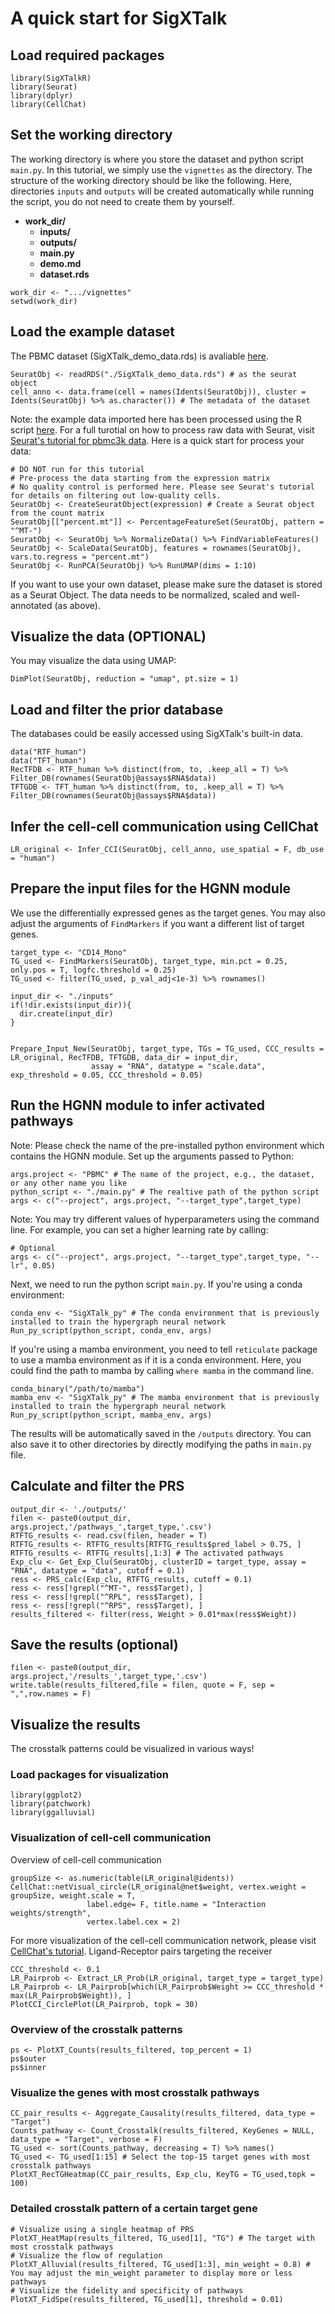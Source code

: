 # A quick start for SigXTalk

## Load required packages
```
library(SigXTalkR)
library(Seurat)
library(dplyr)
library(CellChat)
```
## Set the working directory
The working directory is where you store the dataset and python script `main.py`. In this tutorial, we simply use the `vignettes` as the directory.
The structure of the working directory should be like the following. Here, directories `inputs` and `outputs` will be created automatically while running the script, you do not need to create them by yourself.

- **work_dir/**
  - **inputs/**
  - **outputs/**
  - **main.py**
  - **demo.md**
  - **dataset.rds**

```
work_dir <- ".../vignettes"
setwd(work_dir)
```
## Load the example dataset
The PBMC dataset (SigXTalk_demo_data.rds) is avaliable [here](https://drive.google.com/file/d/1e019IYCU_jV90FmCjJsPj0f1kvnzRf7u/view?usp=sharing).
```
SeuratObj <- readRDS("./SigXTalk_demo_data.rds") # as the seurat object
cell_anno <- data.frame(cell = names(Idents(SeuratObj)), cluster = Idents(SeuratObj) %>% as.character()) # The metadata of the dataset
```
Note: the example data imported here has been processed using the R script [here](Process_pbmc.R). For a full turotial on how to process raw data with Seurat, visit [Seurat's tutorial for pbmc3k data](https://satijalab.org/seurat/articles/pbmc3k_tutorial). Here is a quick start for process your data:
```
# DO NOT run for this tutorial
# Pre-process the data starting from the expression matrix
# No quality control is performed here. Please see Seurat's tutorial for details on filtering out low-quality cells. 
SeuratObj <- CreateSeuratObject(expression) # Create a Seurat object from the count matrix
SeuratObj[["percent.mt"]] <- PercentageFeatureSet(SeuratObj, pattern = "^MT-")
SeuratObj <- SeuratObj %>% NormalizeData() %>% FindVariableFeatures() 
SeuratObj <- ScaleData(SeuratObj, features = rownames(SeuratObj), vars.to.regress = "percent.mt")
SeuratObj <- RunPCA(SeuratObj) %>% RunUMAP(dims = 1:10)
```
If you want to use your own dataset, please make sure the dataset is stored as a Seurat Object. The data needs to be normalized, scaled and well-annotated (as above).

## Visualize the data (OPTIONAL)
You may visualize the data using UMAP:
```
DimPlot(SeuratObj, reduction = "umap", pt.size = 1)
```

## Load and filter the prior database
The databases could be easily accessed using SigXTalk's built-in data.
```
data("RTF_human")
data("TFT_human")
RecTFDB <- RTF_human %>% distinct(from, to, .keep_all = T) %>% Filter_DB(rownames(SeuratObj@assays$RNA$data))
TFTGDB <- TFT_human %>% distinct(from, to, .keep_all = T) %>% Filter_DB(rownames(SeuratObj@assays$RNA$data))
```

## Infer the cell-cell communication using CellChat
```
LR_original <- Infer_CCI(SeuratObj, cell_anno, use_spatial = F, db_use = "human")
```

## Prepare the input files for the HGNN module

We use the differentially expressed genes as the target genes. You may also adjust the arguments of `FindMarkers` if you want a different list of target genes.
```
target_type <- "CD14_Mono"
TG_used <- FindMarkers(SeuratObj, target_type, min.pct = 0.25, only.pos = T, logfc.threshold = 0.25)
TG_used <- filter(TG_used, p_val_adj<1e-3) %>% rownames()

input_dir <- "./inputs"
if(!dir.exists(input_dir)){
  dir.create(input_dir)
}


Prepare_Input_New(SeuratObj, target_type, TGs = TG_used, CCC_results = LR_original, RecTFDB, TFTGDB, data_dir = input_dir,
                  assay = "RNA", datatype = "scale.data", exp_threshold = 0.05, CCC_threshold = 0.05)
```

## Run the HGNN module to infer activated pathways
Note: Please check the name of the pre-installed python environment which contains the HGNN module. 
Set up the arguments passed to Python:
```
args.project <- "PBMC" # The name of the project, e.g., the dataset, or any other name you like
python_script <- "./main.py" # The realtive path of the python script
args <- c("--project", args.project, "--target_type",target_type)
```
Note: You may try different values of hyperparameters using the command line. For example, you can set a higher learning rate by calling:
```
# Optional
args <- c("--project", args.project, "--target_type",target_type, "--lr", 0.05)
```
Next, we need to run the python script `main.py`. If you're using a conda environment:
```
conda_env <- "SigXTalk_py" # The conda environment that is previously installed to train the hypergraph neural network
Run_py_script(python_script, conda_env, args)
```

If you're using a mamba environment, you need to tell `reticulate` package to use a mamba environment as if it is a conda environment. Here, you could find the path to mamba by calling `where mamba` in the command line.
```
conda_binary("/path/to/mamba")
mamba_env <- "SigXTalk_py" # The mamba environment that is previously installed to train the hypergraph neural network
Run_py_script(python_script, mamba_env, args)
```

The results will be automatically saved in the `/outputs` directory. You can also save it to other directories by directly modifying the paths in `main.py` file.

## Calculate and filter the PRS
```
output_dir <- './outputs/'
filen <- paste0(output_dir, args.project,'/pathways_',target_type,'.csv')
RTFTG_results <- read.csv(filen, header = T)
RTFTG_results <- RTFTG_results[RTFTG_results$pred_label > 0.75, ]
RTFTG_results <- RTFTG_results[,1:3] # The activated pathways
Exp_clu <- Get_Exp_Clu(SeuratObj, clusterID = target_type, assay = "RNA", datatype = "data", cutoff = 0.1)
ress <- PRS_calc(Exp_clu, RTFTG_results, cutoff = 0.1)
ress <- ress[!grepl("^MT-", ress$Target), ]
ress <- ress[!grepl("^RPL", ress$Target), ]
ress <- ress[!grepl("^RPS", ress$Target), ]
results_filtered <- filter(ress, Weight > 0.01*max(ress$Weight))
```

## Save the results (optional)
```
filen <- paste0(output_dir, args.project,'/results_',target_type,'.csv')
write.table(results_filtered,file = filen, quote = F, sep = ",",row.names = F)
```

## Visualize the results
The crosstalk patterns could be visualized in various ways!

### Load packages for visualization
```
library(ggplot2)
library(patchwork)
library(ggalluvial)
```
### Visualization of cell-cell communication
Overview of cell-cell communication
```
groupSize <- as.numeric(table(LR_original@idents))
CellChat::netVisual_circle(LR_original@net$weight, vertex.weight = groupSize, weight.scale = T, 
                 label.edge= F, title.name = "Interaction weights/strength",
                 vertex.label.cex = 2)
```
For more visualization of the cell-cell communication network, please visit [CellChat's tutorial](https://github.com/jinworks/CellChat).
Ligand-Receptor pairs targeting the receiver
```
CCC_threshold <- 0.1
LR_Pairprob <- Extract_LR_Prob(LR_original, target_type = target_type)
LR_Pairprob <- LR_Pairprob[which(LR_Pairprob$Weight >= CCC_threshold * max(LR_Pairprob$Weight)), ]
PlotCCI_CirclePlot(LR_Pairprob, topk = 30)
```

### Overview of the crosstalk patterns
```
ps <- PlotXT_Counts(results_filtered, top_percent = 1)
ps$outer
ps$inner
```

### Visualize the genes with most crosstalk pathways
```
CC_pair_results <- Aggregate_Causality(results_filtered, data_type = "Target")
Counts_pathway <- Count_Crosstalk(results_filtered, KeyGenes = NULL, data_type = "Target", verbose = F)
TG_used <- sort(Counts_pathway, decreasing = T) %>% names()
TG_used <- TG_used[1:15] # Select the top-15 target genes with most crosstalk pathways
PlotXT_RecTGHeatmap(CC_pair_results, Exp_clu, KeyTG = TG_used,topk = 100)
```

### Detailed crosstalk pattern of a certain target gene
```
# Visualize using a single heatmap of PRS
PlotXT_HeatMap(results_filtered, TG_used[1], "TG") # The target with most crosstalk pathways
# Visualize the flow of regulation
PlotXT_Alluvial(results_filtered, TG_used[1:3], min_weight = 0.8) # You may adjust the min_weight parameter to display more or less pathways
# Visualize the fidelity and specificity of pathways
PlotXT_FidSpe(results_filtered, TG_used[1], threshold = 0.01)
```
